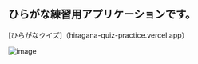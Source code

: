 <h2>ひらがな練習用アプリケーションです。</h2>

[ひらがなクイズ]（hiragana-quiz-practice.vercel.app）

![image](https://github.com/nasu-dev/Hiragana-quiz/assets/114811498/2d37aafb-aa60-46be-a62b-c6f8458f29b2)
